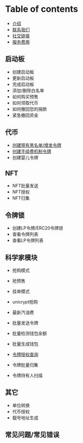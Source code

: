 # Table of contents
* [介绍](README.md)
* [联系我们](zh/contact-us.md)
* [社交链接](zh/social-links.md)
* [服务费用](zh/service-fees.md)
## 启动板
  * 创建启动板
  * 更新启动板
  * 完成启动板
  * 添加/删除白名单
  * 如何购买预售
  * 如何领取代币
  * 如何撤回您的捐款
  * 紧急撤回资金
## 代币
  * [创建带有黑名单/增发令牌](zh/create-token.md)
  * [创建手续费机制令牌](zh/create-token2.md)
  * 创建婴儿令牌

## NFT
  * NFT批量发送
  * NFT授权
  * NFT归集

## 令牌锁
  * 创建LP令牌/ERC20令牌锁
  * 查看令牌列表
  * 查看LP令牌列表

## 科学家模块
  * 抢购模式
  * 抢预售
  * 挂单模式
  * unicrypt抢购
  
* 最新汽油费
* 批量发送令牌
* 批量检测钱包余额
* 批量生成钱包
* [令牌授权查询](zh/batch-approve.md)
* 令牌批量归集
* 令牌持有人扫描

## 其它
  * 单位转换
  * 代币授权
  * 靓号地址生成

## 常见问题/常见错误
